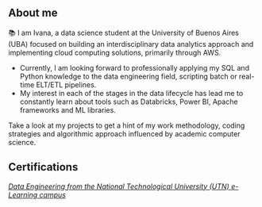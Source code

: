 ## About me
📚 I am Ivana, a data science student at the University of Buenos Aires (UBA) focused on building an interdisciplinary data analytics approach and implementing cloud computing solutions, primarily through AWS.

  - Currently, I am looking forward to professionally applying my SQL and Python knowledge to the data engineering field, scripting batch or real-time ELT/ETL pipelines.
  - My interest in each of the stages in the data lifecycle has lead me to constantly learn about tools such as Databricks, Power BI, Apache frameworks and ML libraries.

Take a look at my projects to get a hint of my work methodology, coding strategies and algorithmic approach influenced by academic computer science.

## Certifications
[_Data Engineering from the National Technological University (UTN) e-Learning campus_](https://drive.google.com/file/d/1DyFkn1FmBxyUcDYjxAyBueHEZ5v-moUi/view?usp=sharing)
